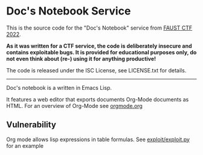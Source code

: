 Doc's Notebook Service
================

This is the source code for the "Doc's Notebook" service from [FAUST CTF 2022](https://2022.faustctf.net).

**As it was written for a CTF service, the code is deliberately insecure and contains exploitable bugs. It
is provided for educational purposes only, do not even think about (re-) using it for anything productive!**

The code is released under the ISC License, see LICENSE.txt for details.

----

Doc's notebook is a written in Emacs Lisp.

It features a web editor that exports documents Org-Mode documents as HTML. For an overview of Org-Mode see [orgmode.org](https://orgmode.org/)

Vulnerability
--------
Org mode allows lisp expressions in table formulas. See [exploit/exploit.py](exploit/exploit.py) for an example
